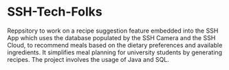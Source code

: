 # SSH-Tech-Folks
Reppsitory to work on a recipe suggestion feature embedded into the SSH App which uses the database populated by the SSH Camera and the SSH Cloud, to recommend meals based on the dietary preferences and available ingredients. It simplifies meal planning for university students by generating recipes. The project involves the usage of Java and SQL.

